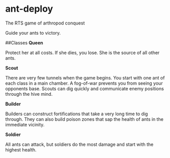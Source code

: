ant-deploy
==========

The RTS game of arthropod conquest

Guide your ants to victory.

##Classes
**Queen**

Protect her at all costs. If she dies, you lose. She is the source of all other ants.


**Scout**

There are very few tunnels when the game begins. You start with one ant of each class in a main chamber. A fog-of-war prevents you from seeing your opponents base. Scouts can dig quickly and communicate enemy positions through the hive mind.


**Builder**

Builders can construct fortifications that take a very long time to dig through. They can also build poison zones that sap the health of ants in the immediate vicinity.


**Soldier**

All ants can attack, but soldiers do the most damage and start with the highest health.
